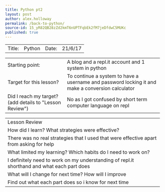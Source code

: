 ```yaml
---
title: Python pt2
layout: post
author: alex.holloway
permalink: /back-to-python/
source-id: 15_yR82QB28zZd2kmT6nUPTFqbEk2fM7jeDfdwC5MUKc
published: true
---
```

<table>
  <tr>
    <td>Title:  </td>
    <td>Python </td>
    <td> Date:  </td>
    <td>21/6/17</td>
  </tr>
</table>


<table>
  <tr>
    <td>Starting point:</td>
    <td>A blog and a repl.it account and 1 system in python</td>
  </tr>
  <tr>
    <td>Target for this lesson?</td>
    <td>To continue a system to have a username and password locking it and make a conversion calculator</td>
  </tr>
  <tr>
    <td>Did I reach my target? 
(add details to "Lesson Review")</td>
    <td>No as I got confused by short term computer language on repl</td>
  </tr>
</table>


<table>
  <tr>
    <td>Lesson Review</td>
  </tr>
  <tr>
    <td>How did I learn? What strategies were effective? </td>
  </tr>
  <tr>
    <td>There was no real strategies that I used that were effective apart from asking for help   </td>
  </tr>
  <tr>
    <td>What limited my learning? Which habits do I need to work on? </td>
  </tr>
  <tr>
    <td>I definitely need to work on my understanding of repl.it shorthand and what each part does</td>
  </tr>
  <tr>
    <td>What will I change for next time? How will I improve </td>
  </tr>
  <tr>
    <td>Find out what each part does so i know for next time</td>
  </tr>
</table>


